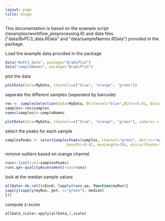 ```yaml
---
layout: page
title: Usage
---
```


This documentation is based on the example script (/examples/workflow_preprocessing.R) and data files ("data/BxPC3_data.RData" and "data/sampleNames.RData") provided in the package.


Load the example data provided in the package

```R
data("BxPC3_data", package="BraDiPluS")
data("sampleNames", package="BraDiPluS")
```

plot the data

```R
plotData(data=MyData, channels=c("blue", "orange", "green"))
```

separate the different samples (separated by barcode) 

```R
res <- samplesSelection(data=MyData, BCchannel="blue",BCthr=0.01, BCminLength=100, distThr=16, plotMyData=F, barcodePos="before")
samples<-res$samples
names(samples)<-sampleNames

plotData(data=MyData, channels=c("blue", "orange", "green"), samples = samples)
```

select the peaks for each sample
```R
samplesPeaks <- selectSamplesPeaks(samples, channel="green", metric="median",
							baseThr=0.01, minLength=350, discartPeaks="first", discartPeaksPerc=5)
```

remove outliers based on orange channel
```R
runs<-list(run1=samplesPeaks)
runs.qa<-qualityAssessment(runs=runs)
```

look at the median sample values
```R
allData<-do.call(cbind, lapply(runs.qa, function(myRun){
sapply(sapply(myRun, get, x="green"), median)
}))
```

compute z-score
```R
allData_scale<-apply(allData,2,scale)
```
